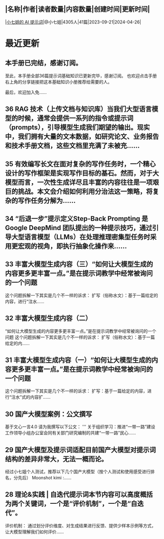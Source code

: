 |名称|作者|读者数量|内容数量|创建时间|更新时间|
---
|[小七姐的 AI 提示词](https://xiaobot.net/p/77prompt?refer=0b133df9-27dc-423b-8101-639049001c13)|@小七姐|4305人|41篇|2023-09-21|2024-04-26|

# 最近更新
## 本手册已完结，感谢订阅。
至此，本手册全部36篇提示词基础知识已更新完毕，感谢订阅。
也欢迎点击手册右上角的分享链接把这本基础知识小册推荐给需要的人。

最后，欢迎加入免......
## 36 RAG 技术（上传文档与知识库）当我们大型语言模型的时候，通常会提供一系列的指令或提示词（prompts），引导模型生成我们期望的输出。现实中，我们拥有大量的文本数据，如研究论文、业务报告和技术手册文档，这些文档里充满了未被充......
## 35 有效编写长文在面对复杂的写作任务时，一个精心设计的写作框架是实现写作目标的基石。然而，对于大模型而言，一次性生成详尽且丰富的内容往往是一项艰巨的挑战。本文会介绍如何利用分治法这一策略，将复杂的写作任务分解为......
## 34 “后退一步”提示定义Step-Back Prompting 是 Google DeepMind 团队提出的一种提示技巧，通过引导大型语言模型（LLMs）在处理推理密集型任务时采用更宏观的视角，即执行抽象化操作来......
## 33 丰富大模型生成内容（三）“如何让大模型生成的内容更多更丰富一点。”是在提示词教学中经常被询问的一个问题
这个问题拆解一下其实是几个不一样的诉求：
扩写（俗称水文）：基于一篇给定的内容，进行“注水......
## 32 丰富大模型生成内容（二）
“如何让大模型生成的内容更多更丰富一点。”是在提示词教学中经常被询问的一个问题
这个问题拆解一下其实是几个不一样的诉求：
扩写（俗称水文）：基于一篇给定的内......
## 31 丰富大模型生成内容（一）“如何让大模型生成的内容更多更丰富一点。”是在提示词教学中经常被询问的一个问题
这个问题拆解一下其实是几个不一样的诉求：
扩写：基于一篇给定的内容，进行“注水”式的内容扩......
## 30 国产大模型案例：公文撰写
基于文心一言4.0
请为我撰写以下公文：
'''
关于组织学习：推进“一带一路”建设工作领导小组办公室会同有关部门研究编制的共建“一带一路”民心......
## 29 国产大模型及提示词适配目前国产大模型对提示词结构的差异非常大，无法一概而论。
经过小七姐个人测试，推荐以下几个国产大模型（按个人测试和使用感受进行排名，分先后）
Moonshot kimi :......
## 28 理论&amp;实践 | 自迭代提示词本节内容可以高度概括为两个关键词，一个是“评价机制”，一个是“自迭代”。
评价机制：
通过划分评价维度、对生成结果进行反馈、提供少样本示例等方式，让大模型理解我们如何评价......

